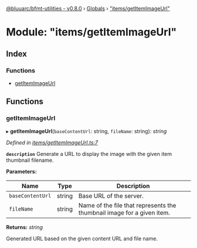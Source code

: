[@bluuarc/bfmt-utilities - v0.8.0](../README.md) › [Globals](../globals.md) › ["items/getItemImageUrl"](_items_getitemimageurl_.md)

# Module: "items/getItemImageUrl"

## Index

### Functions

* [getItemImageUrl](_items_getitemimageurl_.md#getitemimageurl)

## Functions

###  getItemImageUrl

▸ **getItemImageUrl**(`baseContentUrl`: string, `fileName`: string): *string*

*Defined in [items/getItemImageUrl.ts:7](https://github.com/BluuArc/bfmt-utilities/blob/master/src/items/getItemImageUrl.ts#L7)*

**`description`** Generate a URL to display the image with the given item thumbnail filename.

**Parameters:**

Name | Type | Description |
------ | ------ | ------ |
`baseContentUrl` | string | Base URL of the server. |
`fileName` | string | Name of the file that represents the thumbnail image for a given item. |

**Returns:** *string*

Generated URL based on the given content URL and file name.
